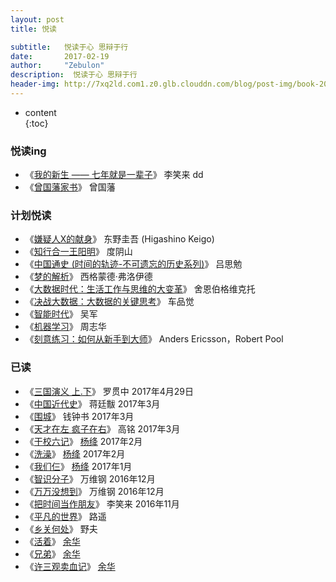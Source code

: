 ```yaml
---
layout: post
title: 悦读

subtitle:   悦读于心 思辩于行
date:       2017-02-19
author:     "Zebulon"
description:  悦读于心 思辩于行
header-img: http://7xq2ld.com1.z0.glb.clouddn.com/blog/post-img/book-20170219.jpg
---
```

* content  
{:toc} 

### 悦读ing

- 《[我的新生 —— 七年就是一辈子](https://www.gitbook.com/book/xiaolai/reborn/details)》 李笑来 dd
- 《[曾国藩家书](https://www.amazon.cn/%E6%9B%BE%E5%9B%BD%E8%97%A9%E5%AE%B6%E4%B9%A6-%E6%9B%BE%E5%9B%BD%E8%97%A9/dp/B01BKB2IPM/ref=tmm_kin_swatch_0?_encoding=UTF8&qid=&sr=)》 曾国藩 

### 计划悦读

- 《[嫌疑人X的献身](https://www.amazon.cn/%E5%AB%8C%E7%96%91%E4%BA%BAX%E7%9A%84%E7%8C%AE%E8%BA%AB-%E4%B8%9C%E9%87%8E%E5%9C%AD%E5%90%BE/dp/B00A4QLGJY?ie=UTF8&ref_=ku_mi_rw_edp)》 东野圭吾 (Higashino Keigo)
- 《[知行合一王阳明](https://www.amazon.cn/%E7%9F%A5%E8%A1%8C%E5%90%88%E4%B8%80%E7%8E%8B%E9%98%B3%E6%98%8E-%E5%BA%A6%E9%98%B4%E5%B1%B1/dp/B00L3TIVYY?ie=UTF8&ref_=ku_mi_rw_edp)》 度阴山
- 《[中国通史 (时间的轨迹-不可遗忘的历史系列)](https://www.amazon.cn/%E4%B8%AD%E5%9B%BD%E9%80%9A%E5%8F%B2-%E5%90%95%E6%80%9D%E5%8B%89/dp/B012NF36WS?ie=UTF8&ref_=ku_mi_rw_edp)》 吕思勉
- 《[梦的解析](https://www.amazon.cn/%E6%A2%A6%E7%9A%84%E8%A7%A3%E6%9E%90-%E8%A5%BF%E6%A0%BC%E8%92%99%E5%BE%B7%C2%B7%E5%BC%97%E6%B4%9B%E4%BC%8A%E5%BE%B7/dp/B00YU8DQVI?ie=UTF8&ref_=ku_mi_rw_edp)》 西格蒙德·弗洛伊德 
- 《[大数据时代：生活工作与思维的大变革](https://item.jd.com/11143153.html)》 舍恩伯格维克托
- 《[决战大数据：大数据的关键思考](https://item.jd.com/11916182.html)》 车品觉 
- 《[智能时代](https://item.jd.com/11953641.html)》 吴军
- 《[机器学习](https://item.jd.com/11867803.html)》 周志华 
- 《[刻意练习：如何从新手到大师](https://item.jd.com/11990777.html)》 Anders Ericsson，Robert Pool

### 已读

- 《[三国演义 上.下](https://item.jd.com/10116603459.html)》 罗贯中 2017年4月29日
- 《[中国近代史](https://item.jd.com/11846925.html)》 蒋廷黻 2017年3月
- 《[围城](https://item.jd.com/11255842.html)》 钱钟书 2017年3月
- 《[天才在左 疯子在右](https://item.jd.com/11825528.html)》 高铭  2017年3月
- 《[干校六记](https://item.jd.com/11698075.html)》 [杨绛](http://baike.baidu.com/item/%E6%9D%A8%E7%BB%9B) 2017年2月
- 《[洗澡](https://item.jd.com/11165561.html)》 [杨绛](http://baike.baidu.com/item/%E6%9D%A8%E7%BB%9B)   2017年2月
- 《[我们仨](https://item.jd.com/1026383841.html)》 [杨绛](http://baike.baidu.com/item/%E6%9D%A8%E7%BB%9B)  2017年1月
- 《[智识分子](https://item.jd.com/11840397.html)》 万维钢  2016年12月
- 《[万万没想到](https://item.jd.com/11551750.html)》 万维钢  2016年12月
- 《[把时间当作朋友](https://item.jd.com/11338691.html)》 李笑来  2016年11月
- 《[平凡的世界](https://item.jd.com/10290077153.html)》 路遥  
- 《[乡关何处](https://item.jd.com/11900721.html)》 野夫
- 《[活着](https://item.jd.com/11090643.html)》 [余华](http://baike.baidu.com/link?url=D_K_q3fJm2PB-j3L0WSdSu_Z9w02intO9frsnqiei99Y7zbnO-O4ljCnLrvvnlWfxZmapF3fdlg5EYWMsSRZeGMjxXoVM3Xz2Mwtz6ikuue) 
- 《[兄弟](https://item.jd.com/11152279.html)》 [余华](http://baike.baidu.com/link?url=D_K_q3fJm2PB-j3L0WSdSu_Z9w02intO9frsnqiei99Y7zbnO-O4ljCnLrvvnlWfxZmapF3fdlg5EYWMsSRZeGMjxXoVM3Xz2Mwtz6ikuue) 
- 《[许三观卖血记](https://item.jd.com/11139510.html)》 [余华](http://baike.baidu.com/link?url=D_K_q3fJm2PB-j3L0WSdSu_Z9w02intO9frsnqiei99Y7zbnO-O4ljCnLrvvnlWfxZmapF3fdlg5EYWMsSRZeGMjxXoVM3Xz2Mwtz6ikuue) 


